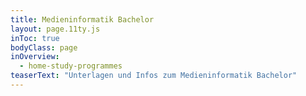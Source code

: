 ```yaml
---
title: Medieninformatik Bachelor
layout: page.11ty.js
inToc: true
bodyClass: page
inOverview:
  - home-study-programmes
teaserText: "Unterlagen und Infos zum Medieninformatik Bachelor"
---
```


<snippet type="toc" id="table-of-content-bachelor" search="bachelor"></snippet>
